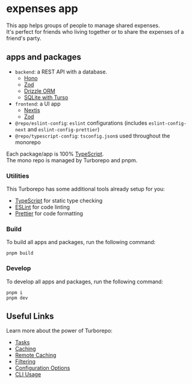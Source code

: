# expenses app

This app helps groups of people to manage shared expenses. <br/>
It's perfect for friends who living together or to share the expenses of a friend's party.

## apps and packages

- `backend`: a REST API with a database.
  - [Hono](https://hono.dev/)
  - [Zod](https://zod.dev/)
  - [Drizzle ORM](https://orm.drizzle.team)
  - [SQLite with Turso](https://turso.tech)
- `frontend`: a UI app
  - [Nextjs](https://nextjs.org/)
  - [Zod](https://zod.dev/)
- `@repo/eslint-config`: `eslint` configurations (includes `eslint-config-next` and `eslint-config-prettier`)
- `@repo/typescript-config`: `tsconfig.json`s used throughout the monorepo

Each package/app is 100% [TypeScript](https://www.typescriptlang.org/). <br /> 
The mono repo is managed by Turborepo and pnpm.


### Utilities

This Turborepo has some additional tools already setup for you:

- [TypeScript](https://www.typescriptlang.org/) for static type checking
- [ESLint](https://eslint.org/) for code linting
- [Prettier](https://prettier.io) for code formatting


### Build

To build all apps and packages, run the following command:

```
pnpm build
```

### Develop

To develop all apps and packages, run the following command:

```
pnpm i
pnpm dev
```

## Useful Links

Learn more about the power of Turborepo:

- [Tasks](https://turbo.build/repo/docs/core-concepts/monorepos/running-tasks)
- [Caching](https://turbo.build/repo/docs/core-concepts/caching)
- [Remote Caching](https://turbo.build/repo/docs/core-concepts/remote-caching)
- [Filtering](https://turbo.build/repo/docs/core-concepts/monorepos/filtering)
- [Configuration Options](https://turbo.build/repo/docs/reference/configuration)
- [CLI Usage](https://turbo.build/repo/docs/reference/command-line-reference)
